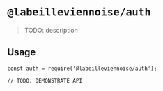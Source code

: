 # `@labeilleviennoise/auth`

> TODO: description

## Usage

```
const auth = require('@labeilleviennoise/auth');

// TODO: DEMONSTRATE API
```
